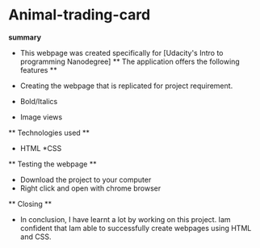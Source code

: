 # Animal-trading-card

**summary**

* This webpage was created specifically for [Udacity's Intro to programming Nanodegree]
** The application offers the following features **

* Creating the webpage that is replicated for project requirement.
* Bold/Italics
* Image views

** Technologies used **
* HTML
*CSS

** Testing the webpage **
* Download the project to your computer
* Right click and open with chrome browser

** Closing **
* In conclusion, I have learnt a lot by working on this project. Iam confident that Iam able to successfully create webpages using HTML and CSS.
